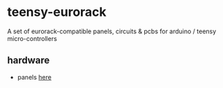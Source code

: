 # teensy-eurorack
A set of eurorack-compatible panels, circuits &amp; pcbs for arduino / teensy micro-controllers

## hardware
 * panels [here](/hardware/panels "eurorack panels")
